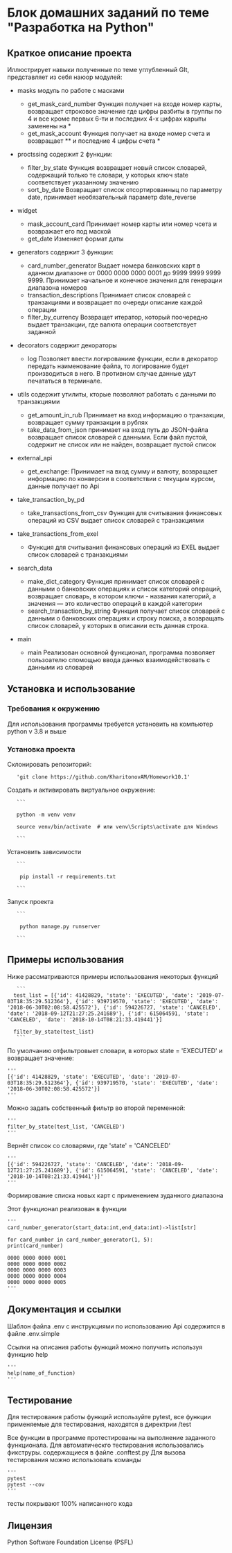 # Блок домашних заданий по теме "Разработка на Python" 
## Краткое описание проекта

Иллюстрирует навыки полученные по теме углубленный GIt, представляет из себя наюор модулей:
+ masks модуль по работе с масками

	- get_mask_card_number
  Функция получает на входе номер карты, возвращает строковое значение где цифры разбиты в группы по 4 и все кроме первых 6-ти и последних 4-х цифрах карыты заменены на *
  - get_mask_account
  Функция получает на входе номер счета и возвращает ** и последние 4 цифры счета *

+ proctssing
  содержит 2 функции:
  - filter_by_state
  Функция возвращает новый список словарей, содержащий только те словари, у которых ключ state соответствует указанному значению
  - sort_by_date
  Возвращает список отсортированныц по параметру date, принимает необязательный параметр date_reverse


+ widget
  - mask_account_card
    Принимает номер карты или номер чсета и возвражает его под маской
  - get_date
    Изменяет формат даты
  

+ generators содержит 3 функции:
  - card_number_generator Выдает номера банковских карт в аданном диапазоне от 0000 0000 0000 0001 до 9999 9999 9999 9999.
    Принимает начальное и конечное значения для генерации диапазона номеров
  - transaction_descriptions Принимает список словарей с транзакциями и возвращает по очереди описание каждой операции
  - filter_by_currency Возвращет итератор, который поочередно выдает транзакции, где валюта операции соответствует заданной
  

+ decorators содержит декораторы
  - log Позволяет ввести логированиие функции, если в декоратор передать наименование файла, то логирование будет производиться в него. В противном случае данные удут печататься в терминале.


+ utils содержит утилиты, кторые позволяют работать с данными по транзакциями
  - get_amount_in_rub Принимает на вход информацию о транзакции, возвращает сумму транзакции в рублях
  - take_data_from_json принимает на вход путь до JSON-файла возвращает список словарей с данными.
    Если файл пустой, содержит не список или не найден, возвращает пустой список


+ external_api
  - get_exchange:
    Принимает на вход сумму и валюту, возвращает информацию по конверсии в соответствии с текущим курсом, данные получает по Api

+ take_transaction_by_pd

  - take_transactions_from_csv
    Функция для считывания финансовых операций из CSV выдает список словарей с транзакциями
+ take_transactions_from_exel

    - Функция для считывания финансовых операций из EXEL выдает список словарей с транзакциями

+ search_data

   - make_dict_category  Функция принимает список словарей с данными о банковских операциях и список категорий операций,
    возвращает словарь, в котором ключи - названия категорий, a значения — это количество операций в каждой категории 
   - search_transaction_by_string Функция получает список словарей с данными о банковских операциях и строку поиска,
    а возвращать список словарей, у которых в описании есть данная строка.
+ main
  + main
  Реализован основной функционал, программа позволяет пользоателю спомощью ввода данных взаимодействовать с данными из словарей
## Установка и использование
### Требования к окружению

Для использования программы требуется установить на компьютер python v 3.8 и выше

### Установка проекта

Склонировать репозиторий:

       

       'git clone https://github.com/KharitonovAM/Homework10.1'

     

Создать и активировать виртуальное окружение:

       ```

       python -m venv venv

       source venv/bin/activate  # или venv\Scripts\activate для Windows

       ```
Установить зависимости

       ```

        pip install -r requirements.txt

       ```
Запуск проекта

       ```

        python manage.py runserver

       ```

## Примеры использования


Ниже рассматриваются примеры исполььзования некоторых функций

       ```
      test_list = [{'id': 41428829, 'state': 'EXECUTED', 'date': '2019-07-03T18:35:29.512364'}, {'id': 939719570, 'state': 'EXECUTED', 'date': '2018-06-30T02:08:58.425572'}, {'id': 594226727, 'state': 'CANCELED', 'date': '2018-09-12T21:27:25.241689'}, {'id': 615064591, 'state': 'CANCELED', 'date': '2018-10-14T08:21:33.419441'}]

      filter_by_state(test_list)
       ```

По умолчанию отфильтровыет словари, в которых state = 'EXECUTED' и возвращает значение:

    ''' 
    [{'id': 41428829, 'state': 'EXECUTED', 'date': '2019-07-03T18:35:29.512364'}, {'id': 939719570, 'state': 'EXECUTED', 'date': '2018-06-30T02:08:58.425572'}]
    '''

Можно задать собственный фильтр во второй переменной:

    '''
    filter_by_state(test_list, 'CANCELED')
    '''

Вернёт список со словарями, где 'state' = 'CANCELED'

    '''
    [{'id': 594226727, 'state': 'CANCELED', 'date': '2018-09-12T21:27:25.241689'}, {'id': 615064591, 'state': 'CANCELED', 'date': '2018-10-14T08:21:33.419441'}]'
    '''

Формирование списка новых карт с применением зуданного диапазона

Этот функционал реализован в функции 

    '''
    card_number_generator(start_data:int,end_data:int)->list[str]

    for card_number in card_number_generator(1, 5):
    print(card_number)

    0000 0000 0000 0001 
    0000 0000 0000 0002
    0000 0000 0000 0003
    0000 0000 0000 0004
    0000 0000 0000 0005
    '''
## Документация и ссылки

Шаблон файла .env с инструкциями по использованию Api содержится в файле .env.simple 

Ссылки на описания работы функций можно получить используя функцию help 

    '''
    help(name_of_function)
    '''
## Тестирование
Для тестирования работы функций используйте pytest, все функции применяемые для тестирования, находятся в директрии /test

Все функции в программе протестированы на выполнение заданного функционала.
Для автоматическго тестирования использовались фикструры. содержащиеся в файле .conftest.py
Для вызова тестирования можно использовать команды

    '''
    pytest
    pytest --cov
    '''
тесты покрывают 100% написанного кода
## Лицензия
Python Software Foundation License (PSFL)
